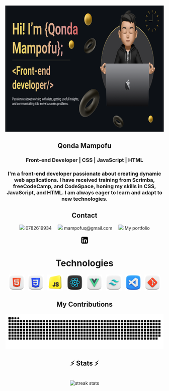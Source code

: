 <p align="center">
  <img height="400" src="banner.png" alt="my banner"/>
</p>

<h2 align="center">Qonda Mampofu</h2>

<h3 align="center">Front-end Developer | CSS | JavaScript | HTML</h3>

<h3 align="center">I'm a front-end developer passionate about creating dynamic web applications. I have received training from Scrimba, freeCodeCamp, and CodeSpace, honing my skills in CSS, JavaScript, and HTML. I am always eager to learn and adapt to new technologies.</h3>


<h2 align="center">Contact</h2>

<div align="center">
  <img height="20" src="https://img.icons8.com/ios-filled/20/000000/phone.png"/> 0782619934
  &nbsp;&nbsp;&nbsp;
  <img height="20" src="https://img.icons8.com/ios-glyphs/20/000000/new-post.png"/> mampofuq@gmail.com
  &nbsp;&nbsp;&nbsp;
  <img height="20" src="https://img.icons8.com/external-anggara-basic-outline-anggara-putra/20/000000/external-website-ui-basic-anggara-basic-outline-anggara-putra.png"/> My portfolio
</div>
&nbsp;&nbsp;&nbsp;
<div align="center"><a href="www.linkedin.com/in/qonda"><img height="27" src="linkden-logo.png"/></a></div>

<h1 align="center">Technologies</h1>
<div align="center">
  <img height="50" src="html.png" alt="HTML logo"/>
  &nbsp; <!-- Non-breaking space -->
  <img height="50" src="css.png" alt="CSS logo"/>
  &nbsp; <!-- Non-breaking space -->
  <img height="50" src="javascript-logo.png" alt="javascript logo"/>
  &nbsp; <!-- Non-breaking space -->
  <img height="50" src="react.png" alt="React logo"/>
  &nbsp; <!-- Non-breaking space -->
  <img height="50" src="vue.png" alt="React logo"/>
  &nbsp; <!-- Non-breaking space -->
  <img height="50" src="tailwind.png" alt="React logo"/>
  &nbsp; <!-- Non-breaking space -->
  <img height="50" src="visual-studio-code.png" alt="VScode logo"/>
  &nbsp; <!-- Non-breaking space -->
  <img height="50" src="git.png" alt="VScode logo"/>
</div>
<div align="center">
  
## My Contributions

![Snake eating my contributions](https://raw.githubusercontent.com/salesp07/salesp07/output/github-contribution-grid-snake.svg)
 
</div>

<h2 align="center">⚡ Stats ⚡</h2>
<br>
<div align="center">
  <img width=390 src="https://github-readme-stats.vercel.app/api?username=qonda3&show_icons=true&locale=en" alt="streak stats"/>
  <br/>
  
</div>
